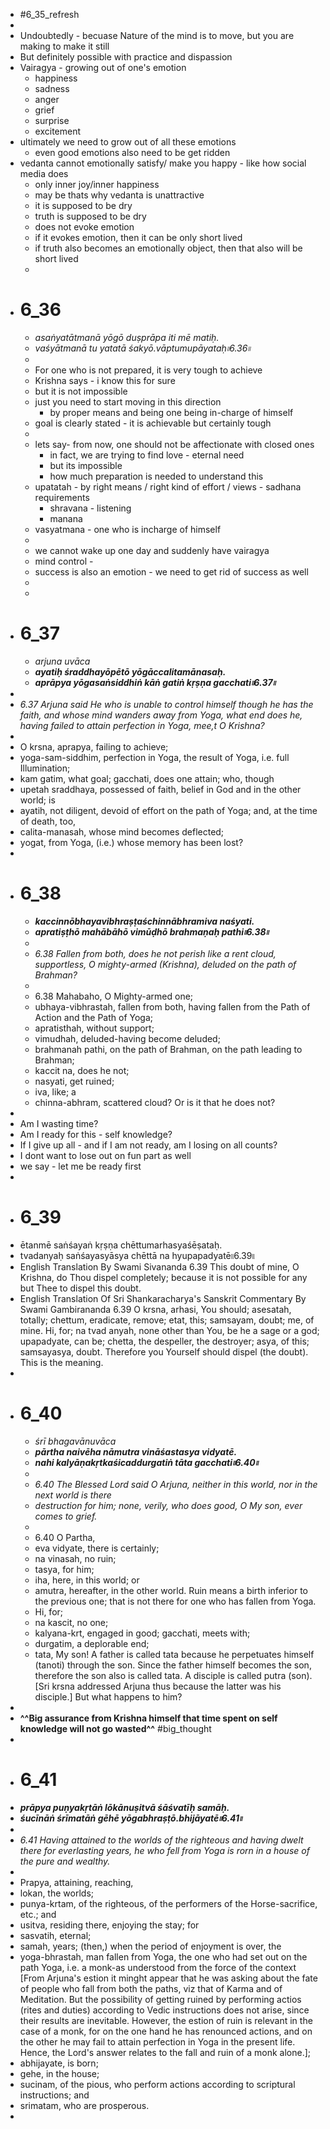- #6_35_refresh
-
- Undoubtedly - becuase Nature of the mind is to move, but you are making to make it still
- But definitely possible with practice and dispassion
- Vairagya - growing out of one's emotion
	- happiness
	- sadness
	- anger
	- grief
	- surprise
	- excitement
- ultimately we need to grow out of all these emotions
	- even good emotions also need to be get ridden
- vedanta cannot emotionally satisfy/ make you happy - like how social media does
	- only inner joy/inner happiness
	- may be thats why vedanta is unattractive
	- it is supposed to be dry
	- truth is supposed to be dry
	- does not evoke emotion
	- if it evokes emotion, then it can be only short lived
	- if truth also becomes an emotionally object, then that also will be short lived
	-
- # 6_36
	- _asaṅyatātmanā yōgō duṣprāpa iti mē matiḥ._
	- _vaśyātmanā tu yatatā śakyō.vāptumupāyataḥ৷৷6.36৷৷_
	-
	- For one who is not prepared, it is very tough to achieve
	- Krishna says - i know this for sure
	- but it is not impossible
	- just you need to start moving in this direction
		- by proper means and being one being in-charge of himself
	- goal is clearly stated - it is achievable but certainly tough
	-
	- lets say- from now, one should not be affectionate with closed ones
		- in fact, we are trying to find love - eternal need
		- but its impossible
		- how much preparation is needed to understand this
	- upatatah - by right means / right kind of effort / views - sadhana requirements
		- shravana - listening
		- manana
	- vasyatmana - one who is incharge of himself
	-
	- we cannot wake up one day and suddenly have vairagya
	- mind control -
	- success is also an emotion - we need to get rid of success as well
	-
	-
- # 6_37
	- _arjuna uvāca_
	- **_ayatiḥ śraddhayōpētō yōgāccalitamānasaḥ._**
	- **_aprāpya yōgasaṅsiddhiṅ kāṅ gatiṅ kṛṣṇa gacchati৷৷6.37৷৷_**
-
- _6.37 Arjuna said He who is unable to control himself though he has the faith, and whose mind wanders away from Yoga, what end does he, having failed to attain perfection in Yoga, mee,t O Krishna?_
-
- O krsna, aprapya, failing to achieve;
- yoga-sam-siddhim, perfection in Yoga, the result of Yoga, i.e. full Illumination;
- kam gatim, what goal; gacchati, does one attain; who, though
- upetah sraddhaya, possessed of faith, belief in God and in the other world; is
- ayatih, not diligent, devoid of effort on the path of Yoga; and, at the time of death, too,
- calita-manasah, whose mind becomes deflected;
- yogat, from Yoga, (i.e.) whose memory has been lost?
-
- # 6_38
	- **_kaccinnōbhayavibhraṣṭaśchinnābhramiva naśyati._**
	- **_apratiṣṭhō mahābāhō vimūḍhō brahmaṇaḥ pathi৷৷6.38৷৷_**
	-
	- _6.38 Fallen from both, does he not perish like a rent cloud, supportless, O mighty-armed (Krishna), deluded on the path of Brahman?_
	-
	- 6.38 Mahabaho, O Mighty-armed one;
	- ubhaya-vibhrastah, fallen from both, having fallen from the Path of Action and the Path of Yoga;
	- apratisthah, without support;
	- vimudhah, deluded-having become deluded;
	- brahmanah pathi, on the path of Brahman, on the path leading to Brahman;
	- kaccit na, does he not;
	- nasyati, get ruined;
	- iva, like; a
	- chinna-abhram, scattered cloud? Or is it that he does not?
-
- Am I wasting time?
- Am I ready for this - self knowledge?
- If I give up all - and if I am not ready, am I losing on all counts?
- I dont want to lose out on fun part as well
- we say - let me be ready first
-
- # 6_39
- ētanmē saṅśayaṅ kṛṣṇa chēttumarhasyaśēṣataḥ.
- tvadanyaḥ saṅśayasyāsya chēttā na hyupapadyatē৷৷6.39৷৷
- English Translation By Swami Sivananda
  6.39 This doubt of mine, O Krishna, do Thou dispel completely; because it is not possible for any but Thee to dispel this doubt.
- English Translation Of Sri Shankaracharya's Sanskrit Commentary By Swami Gambirananda
  6.39 O krsna, arhasi, You should; asesatah, totally; chettum, eradicate, remove; etat, this; samsayam, doubt; me, of mine. Hi, for; na tvad anyah, none other than You, be he a sage or a god; upapadyate, can be; chetta, the despeller, the destroyer; asya, of this; samsayasya, doubt. Therefore you Yourself should dispel (the doubt). This is the meaning.
-
- # 6_40
	- _śrī bhagavānuvāca_
	- _**pārtha naivēha nāmutra vināśastasya vidyatē.**_
	- _**nahi kalyāṇakṛtkaśicaddurgatiṅ tāta gacchati৷৷6.40৷৷**_
	-
	- _6.40 The Blessed Lord said O Arjuna, neither in this world, nor in the next world is there_
	- _destruction for him; none, verily, who does good, O My son, ever comes to grief._
	-
	- 6.40 O Partha,
	- eva vidyate, there is certainly;
	- na vinasah, no ruin;
	- tasya, for him;
	- iha, here, in this world; or
	- amutra, hereafter, in the other world. Ruin means a birth inferior to the previous one; that is not there for one who has fallen from Yoga.
	- Hi, for;
	- na kascit, no one;
	- kalyana-krt, engaged in good; gacchati, meets with;
	- durgatim, a deplorable end;
	- tata, My son! A father is called tata because he perpetuates himself (tanoti) through the son. Since the father himself becomes the son, therefore the son also is called tata. A disciple is called putra (son). [Sri krsna addressed Arjuna thus because the latter was his disciple.] But what happens to him?
-
- **^^Big assurance from Krishna himself that time spent on self knowledge will not go wasted^^** #big_thought
-
- # 6_41
- **_prāpya puṇyakṛtāṅ lōkānuṣitvā śāśvatīḥ samāḥ._**
- **_śucīnāṅ śrīmatāṅ gēhē yōgabhraṣṭō.bhijāyatē৷৷6.41৷৷_**
-
- _6.41 Having attained to the worlds of the righteous and having dwelt there for everlasting years, he who fell from Yoga is rorn in a house of the pure and wealthy._
-
- Prapya, attaining, reaching,
- lokan, the worlds;
- punya-krtam, of the righteous, of the performers of the Horse-sacrifice, etc.; and
- usitva, residing there, enjoying the stay; for
- sasvatih, eternal;
- samah, years; (then,) when the period of enjoyment is over, the
- yoga-bhrastah, man fallen from Yoga, the one who had set out on the path Yoga, i.e. a monk-as understood from the force of the context [From Arjuna's estion it minght appear that he was asking about the fate of people who fall from both the paths, viz that of Karma and of Meditation. But the possibility of getting ruined by performing actios (rites and duties) according to Vedic instructions does not arise, since their results are inevitable. However, the estion of ruin is relevant in the case of a monk, for on the one hand he has renounced actions, and on the other he may fail to attain perfection in Yoga in the present life. Hence, the Lord's answer relates to the fall and ruin of a monk alone.];
- abhijayate, is born;
- gehe, in the house;
- sucinam, of the pious, who perform actions according to scriptural instructions; and
- srimatam, who are prosperous.
-